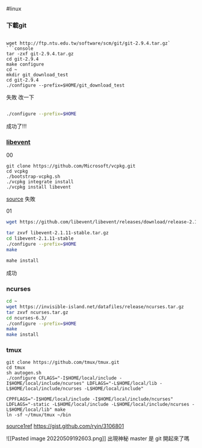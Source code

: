 #linux 

### 下載git
```bash=

wget http://ftp.ntu.edu.tw/software/scm/git/git-2.9.4.tar.gz`
```console
tar -zxf git-2.9.4.tar.gz
cd git-2.9.4
make configure
cd ~
mkdir git_download_test
cd git-2.9.4
./configure --prefix=$HOME/git_download_test

```
失敗 改一下

```bash

./configure --prefix=$HOME

```
成功了!!!
### [libevent](https://github.com/libevent)
00
```
git clone https://github.com/Microsoft/vcpkg.git
cd vcpkg
./bootstrap-vcpkg.sh
./vcpkg integrate install
./vcpkg install libevent
```
[source](https://github.com/libevent/libevent)
失敗 

01
```bash
wget https://github.com/libevent/libevent/releases/download/release-2.1.11-stable/libevent-2.1.11-stable.tar.gz

tar zxvf libevent-2.1.11-stable.tar.gz
cd libevent-2.1.11-stable
./configure --prefix=$HOME
make

mahe install

```
成功

### ncurses
```bash
cd ~
wget https://invisible-island.net/datafiles/release/ncurses.tar.gz
tar zxvf ncurses.tar.gz
cd ncurses-6.3/
./configure --prefix=$HOME
make
make install
```


### tmux
```
git clone https://github.com/tmux/tmux.git
cd tmux
sh autogen.sh
./configure CFLAGS="-I$HOME/local/include -I$HOME/local/include/ncurses" LDFLAGS="-L$HOME/local/lib -L$HOME/local/include/ncurses -L$HOME/local/include"

CPPFLAGS="-I$HOME/local/include -I$HOME/local/include/ncurses" LDFLAGS="-static -L$HOME/local/include -L$HOME/local/include/ncurses -L$HOME/local/lib" make
ln -sf ~/tmux/tmux ~/bin  
```
[source1](https://github.com/tmux/tmux/wiki/Installing)[ref](https://unix.stackexchange.com/questions/42567/how-to-install-program-locally-without-sudo-privileges)
https://gist.github.com/ryin/3106801

![[Pasted image 20220509192603.png]]
出現神秘 master 是 git 開起來了嗎